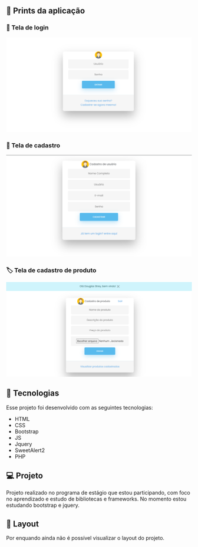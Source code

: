 ## 🚀 Prints da aplicação

### 🔐 Tela de login

<p align="center">
 <img src="./public/src/assets/.github/loginScreen.png" alt="template"  width="600px"/>
</p>

### 📝 Tela de cadastro

<p align="center">
 <img src="./public/src/assets/.github/registerScreen.png" alt="template"  width="600px"/>
</p>

### 🏷 Tela de cadastro de produto

<p align="center">
 <img src="./public/src/assets/.github/registerProductScreen.png" alt="template"  width="600px"/>
</p>


## 🚀 Tecnologias

Esse projeto foi desenvolvido com as seguintes tecnologias:

- HTML
- CSS
- Bootstrap
- JS
- Jquery
- SweetAlert2
- PHP

## 💻 Projeto

Projeto realizado no programa de estágio que estou participando, com foco no aprendizado e estudo de bibliotecas e frameworks. No momento estou estudando bootstrap e jquery.

## 🔖 Layout

Por enquando ainda não é possível visualizar o layout do projeto.
<!---Você pode visualizar o layout do projeto inteiro através [desse link](https://edi-store.vercel.app/). -->
